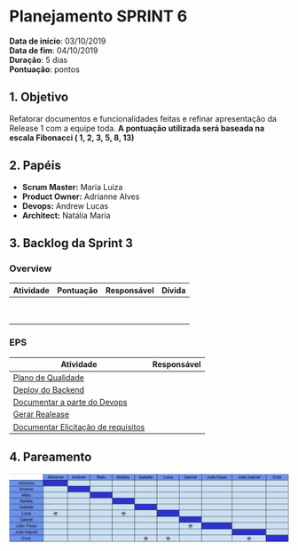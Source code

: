 # Planejamento SPRINT 6

**Data de início**: 03/10/2019 <br/>
**Data de fim**: 04/10/2019 <br/>
**Duração**: 5 dias <br/>
**Pontuação**:  pontos 

## 1. Objetivo

Refatorar documentos e funcionalidades feitas e refinar apresentação da Release 1 com a equipe toda. **A pontuação utilizada será baseada na escala Fibonacci ( 1, 2, 3, 5, 8, 13)**


## 2. Papéis 

* **Scrum Master:** Maria Luiza
* **Product Owner:** Adrianne Alves
* **Devops:** Andrew Lucas
* **Architect:** Natália Maria


## 3. Backlog da Sprint 3

### Overview
| Atividade | Pontuação | Responsável | Dívida |
| -------- | :----: | :----: | :----: |
| |  |   ||
| |  |   ||
| |  |   ||
| |  |   ||
| |  |   ||
| |  |   ||
| |  |   ||
| |  |   ||
| |  |   ||

### EPS
| Atividade | Responsável |
| -------- | :----: |
| [Plano de Qualidade]() |   |
| [Deploy do Backend]() |  |
| [Documentar a parte do Devops]() |  |
| [Gerar Realease]() |  |
| [Documentar Elicitação de requisitos]() |  |


## 4. Pareamento
![](../../images/metrics_agile/pareamento_sprint5.png)